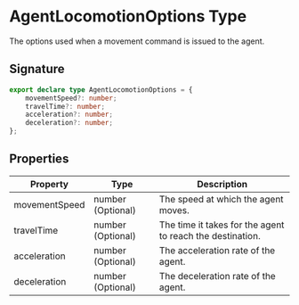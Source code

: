 # AgentLocomotionOptions Type

The options used when a movement command is issued to the agent.

## Signature

```typescript
export declare type AgentLocomotionOptions = {
    movementSpeed?: number;
    travelTime?: number;
    acceleration?: number;
    deceleration?: number;
};
```

## Properties

| Property | Type | Description |
| --- | --- | --- |
| movementSpeed | number (Optional) | The speed at which the agent moves. |
| travelTime | number (Optional) | The time it takes for the agent to reach the destination. |
| acceleration | number (Optional) | The acceleration rate of the agent. |
| deceleration | number (Optional) | The deceleration rate of the agent. |

